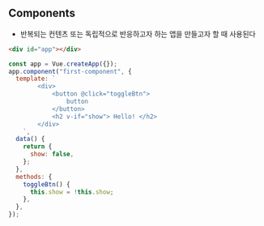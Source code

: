 ## Components

- 반복되는 컨텐츠 또는 독립적으로 반응하고자 하는 앱을 만들고자 할 때 사용된다

```html
<div id="app"></div>
```

```javascript
const app = Vue.createApp({});
app.component("first-component", {
  template: `
        <div>
            <button @click="toggleBtn">
                button
            </button>
            <h2 v-if="show"> Hello! </h2>
        </div>
    `,
  data() {
    return {
      show: false,
    };
  },
  methods: {
    toggleBtn() {
      this.show = !this.show;
    },
  },
});
```
